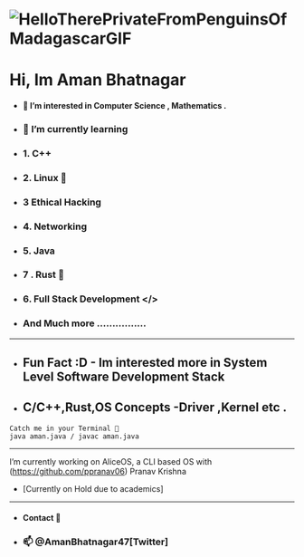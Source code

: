 #  ![HelloTherePrivateFromPenguinsOfMadagascarGIF](https://user-images.githubusercontent.com/93813737/149092362-9b710a50-647e-4cbb-9271-47670e6d5a79.gif)
# Hi, Im Aman Bhatnagar
- #### 👀 I’m interested in Computer Science , Mathematics .</strong>

- ### 🌱 I’m currently learning 
- ### 1. C++

- ### 2. Linux 🐧

- ### 3 Ethical Hacking 
- ### 4. Networking 
- ### 5. Java 
- ### 7 . Rust 🦀
- ### 6. Full Stack Development </>
- ###  And Much more ................
- --
- ## Fun Fact :D - Im interested more in System Level Software Development Stack 
- ## C/C++,Rust,OS Concepts -Driver ,Kernel etc .

```
Catch me in your Terminal 🤗 
java aman.java / javac aman.java 
```

---

I’m currently working on AliceOS, a CLI based OS  with (https://github.com/ppranav06) Pranav Krishna 
- [Currently on Hold due to academics]
- -----------
- #### Contact 🙂  

- ### 📫 @AmanBhatnagar47[Twitter]



<!---
AmanBhatnagar12/AmanBhatnagar12 is a ✨ special ✨ repository because its `README.md` (this file) appears on your GitHub profile.
You can click the Preview link to take a look at your changes.
--->
